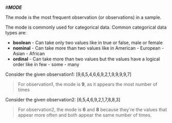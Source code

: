 #***MODE***


The mode is the most frequent observation (or observations) in a sample.

The mode is commonly used for categorical data. Common categorical data types are:

+ **boolean** - Can take only two values like in true or false, male or female
+ **nominal** - Can take more than two values like in American - European - Asian - African
+ **ordinal** - Can take more than two values but the values have a logical order like in few - some - many


Consider the given observation1: [9,6,5,4,6,6,9,2,1,9,9,9,9,7]

>For observation1, the mode is **9**, as it appears the most number of times


Consider the given observation2: [6,5,4,6,9,2,1,7,8,8,3]

>For observation2, the mode is **6** and **8** because they're the values that appear more often and both appear the same number of times.


